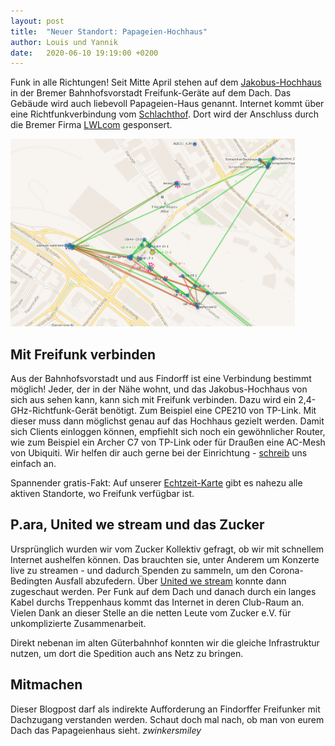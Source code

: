 ```yaml
---
layout: post
title:  "Neuer Standort: Papageien-Hochhaus"
author: Louis und Yannik
date:   2020-06-10 19:19:00 +0200
---
```

Funk in alle Richtungen! Seit Mitte April stehen auf dem [Jakobus-Hochhaus](https://map.bremen.freifunk.net/#!/de/map/30b5c26e86dc) in der Bremer Bahnhofsvorstadt Freifunk-Geräte auf dem Dach. Das Gebäude wird auch liebevoll Papageien-Haus genannt.
Internet kommt über eine Richtfunkverbindung vom [Schlachthof](https://map.bremen.freifunk.net/#!/de/map/e8de27590eb2). Dort wird der Anschluss durch die Bremer Firma [LWLcom](https://www.lwlcom.com) gesponsert.

<a  href="/blog/files/2020-06-20/papageienhaus_screenshot1.jpg"><img  src="/blog/files/2020-06-20/papageienhaus_screenshot1.jpg"  alt="Screenshot der Freifunk-Karte"  style="max-height:300px"></a>

## Mit Freifunk verbinden
Aus der Bahnhofsvorstadt und aus Findorff ist eine Verbindung bestimmt möglich!
Jeder, der in der Nähe wohnt, und das Jakobus-Hochhaus von sich aus sehen kann, kann sich mit Freifunk verbinden.
Dazu wird ein 2,4-GHz-Richtfunk-Gerät benötigt.
Zum Beispiel eine CPE210 von TP-Link.
Mit dieser muss dann möglichst genau auf das Hochhaus gezielt werden.
Damit sich Clients einloggen können, empfiehlt sich noch ein gewöhnlicher Router, wie zum Beispiel ein Archer C7 von TP-Link oder für Draußen eine AC-Mesh von Ubiquiti.
Wir helfen dir auch gerne bei der Einrichtung - [schreib](/kontakt.html) uns einfach an.

Spannender gratis-Fakt: Auf unserer [Echtzeit-Karte](https://map.bremen.freifunk.net/) gibt es nahezu alle aktiven Standorte, wo Freifunk verfügbar ist.

## P.ara, United we stream und das Zucker
Ursprünglich wurden wir vom Zucker Kollektiv gefragt, ob wir mit schnellem Internet aushelfen können.
Das brauchten sie, unter Anderem um Konzerte live zu streamen - und dadurch Spenden zu sammeln, um den Corona-Bedingten Ausfall abzufedern. Über [United we stream](https://bremen.unitedwestream.org/) konnte dann zugeschaut werden.
Per Funk auf dem Dach und danach durch ein langes Kabel durchs Treppenhaus kommt das Internet in deren Club-Raum an.
Vielen Dank an dieser Stelle an die netten Leute vom Zucker e.V. für unkomplizierte Zusammenarbeit. 

Direkt nebenan im alten Güterbahnhof konnten wir die gleiche Infrastruktur nutzen, um dort die Spedition auch ans Netz zu bringen. 

## Mitmachen
Dieser Blogpost darf als indirekte Aufforderung an Findorffer Freifunker mit Dachzugang verstanden werden. 
Schaut doch mal nach, ob man von eurem Dach das Papageienhaus sieht. *zwinkersmiley*


